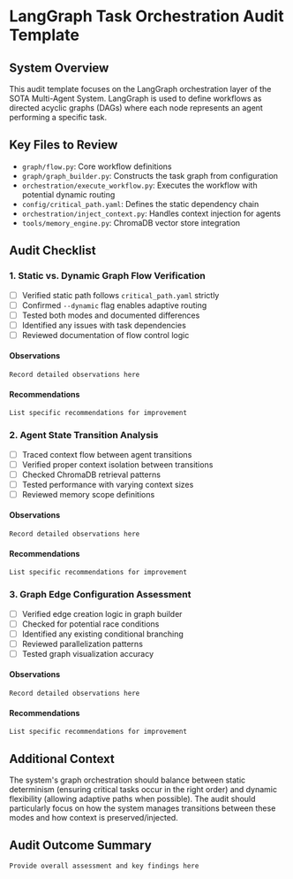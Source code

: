 # LangGraph Task Orchestration Audit Template

## System Overview
This audit template focuses on the LangGraph orchestration layer of the SOTA Multi-Agent System. LangGraph is used to define workflows as directed acyclic graphs (DAGs) where each node represents an agent performing a specific task.

## Key Files to Review
- `graph/flow.py`: Core workflow definitions
- `graph/graph_builder.py`: Constructs the task graph from configuration
- `orchestration/execute_workflow.py`: Executes the workflow with potential dynamic routing
- `config/critical_path.yaml`: Defines the static dependency chain
- `orchestration/inject_context.py`: Handles context injection for agents
- `tools/memory_engine.py`: ChromaDB vector store integration

## Audit Checklist

### 1. Static vs. Dynamic Graph Flow Verification
- [ ] Verified static path follows `critical_path.yaml` strictly
- [ ] Confirmed `--dynamic` flag enables adaptive routing
- [ ] Tested both modes and documented differences
- [ ] Identified any issues with task dependencies
- [ ] Reviewed documentation of flow control logic

#### Observations
```
Record detailed observations here
```

#### Recommendations
```
List specific recommendations for improvement
```

### 2. Agent State Transition Analysis
- [ ] Traced context flow between agent transitions
- [ ] Verified proper context isolation between transitions
- [ ] Checked ChromaDB retrieval patterns
- [ ] Tested performance with varying context sizes
- [ ] Reviewed memory scope definitions

#### Observations
```
Record detailed observations here
```

#### Recommendations
```
List specific recommendations for improvement
```

### 3. Graph Edge Configuration Assessment
- [ ] Verified edge creation logic in graph builder
- [ ] Checked for potential race conditions
- [ ] Identified any existing conditional branching
- [ ] Reviewed parallelization patterns
- [ ] Tested graph visualization accuracy

#### Observations
```
Record detailed observations here
```

#### Recommendations
```
List specific recommendations for improvement
```

## Additional Context
The system's graph orchestration should balance between static determinism (ensuring critical tasks occur in the right order) and dynamic flexibility (allowing adaptive paths when possible). The audit should particularly focus on how the system manages transitions between these modes and how context is preserved/injected.

## Audit Outcome Summary
```
Provide overall assessment and key findings here
```
